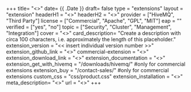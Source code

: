 +++
title= "<<insert-extension-title>>"
date= {{ .Date }}
draft= false
type = "extensions"
layout = "extension"
headerH1 = "<<insert-extension-name>>"
headerH2 = "<<insert-extension-type>>"
provider = ["HiveMQ", "Third Party"]
license = ["Commercial", "Apache", "GPL", "MIT"]
eap = ""
verified = ["yes", "no"]
topic = ["Security", "Cluster", "Management", "Integration"]
cover = "<<insert-extension-image>>"
card_description= "Create a description with circa 100 characters, i.e. approximately the length of this placeholder."
extension_version = "<< insert individual version number >>"
extension_github_link = "<<insert-extension-github-link-or-delete>>"
commercial-extension = "<<insert-extension-github-link-or-delete>>"
extension_download_link = "<<insert-extension-download-link-or-delete>>"
extension_documentation = "<<insert-extension-github-readme-link-or-delete>>"
extension_get_with_hivemq = "/downloads/hivemq/" #only for commercial extensions
extension_buy = "/contact-sales/" #only for commercial extensions
custom_css = "css/product.css"
extension_installation = "<<insert-anchor-link-or-delete>>"
meta_description= "<<insert-extension-description>>"
url = "<<insert-extension-url>>"
+++



